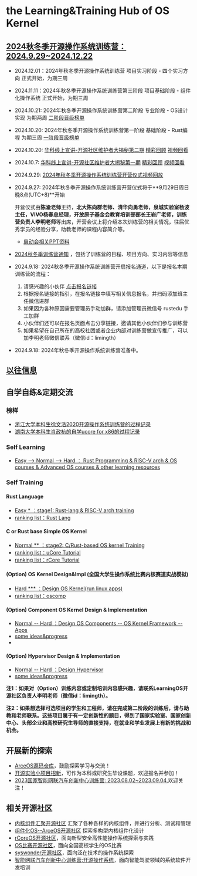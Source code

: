 # the Learning&Training Hub of OS Kernel

## [2024秋冬季开源操作系统训练营：2024.9.29~2024.12.22](https://github.com/LearningOS/rust-based-os-comp2024/blob/main/2024-autumn-scheduling-1.md)

- 2024.12.01：2024年秋冬季开源操作系统训练营 项目实习阶段 - 四个实习方向 正式开始，为期三周
- 2024.11.11：2024年秋冬季开源操作系统训练营第三阶段 项目基础阶段 - 组件化操作系统 正式开始，为期三周
- 2024.10.21: 2024年秋冬季开源操作系统训练营第二阶段 专业阶段 - OS设计实现 为期两周 [二阶段晋级榜单](https://opencamp.cn/os2edu/camp/2024fall/stage/2?tab=rank)
- 2024.10.20: 2024年秋冬季开源操作系统训练营第一阶段 基础阶段 - Rust编程 为期三周 [一阶段晋级榜单](https://opencamp.cn/os2edu/camp/2024fall/stage/1?tab=rank)
- 2024.10.20: [华科线上宣讲-开源社区维护者大揭秘第二期](https://mp.weixin.qq.com/s/sKbtZvZeratoqry0xL1x7Q) [精彩回顾](https://mp.weixin.qq.com/s/xpJYwYknQ-4Snsa-S3Qedw) [视频回看](https://www.bilibili.com/video/BV1U3yqYKEJD?spm_id_from=333.788.videopod.sections&vd_source=ae115ac7125d35a3214b2d8361d52eff)
- 2024.10.7: [华科线上宣讲-开源社区维护者大揭秘第一期](https://mp.weixin.qq.com/s/-DRyBHQnqln6Nsnf76csaw) [精彩回顾](https://mp.weixin.qq.com/s/xpJYwYknQ-4Snsa-S3Qedw) [视频回看](https://www.bilibili.com/video/BV1fL2EYBExb?spm_id_from=333.788.videopod.sections&vd_source=ae115ac7125d35a3214b2d8361d52eff)
- 2024.9.29: [2024年秋冬季开源操作系统训练营开营仪式视频回放](https://meeting.tencent.com/v2/cloud-record/share?id=1013a94c-fadb-4c66-8139-5acacd19d694&from=3&record_type=2)
- 2024.9.27: 2024年秋冬季开源操作系统训练营开营仪式将于**9月29日周日晚8点(UTC+8)**开始
  
  开营仪式由**陈渝老师**主持，**北大陈向群老师、清华向勇老师，泉城实验室杨波主任，VIVO杨春总经理，开放原子基金会教育培训部部长王岩广老师，训练营负责人李明老师**等出席，开营会议上将介绍本次训练营的相关情况，往届优秀学员的经验分享，助教老师的课程内容简介等。

  - [启动会相关PPT资料](https://cloud.tsinghua.edu.cn/d/3d4fcd34bfa148b58fe6/)

  
- [2024秋冬季训练营通知](https://mp.weixin.qq.com/s/ksJ-EUITOmHbcQJv9rQ2jw) ，包括了训练营的日程、项目方向、实习内容等信息

- 2024.9.18: 2024秋冬季开源操作系统训练营开启报名通道，以下是报名本期训练营的流程：
  1. 请感兴趣的小伙伴 [点击报名链接](https://opencamp.cn/os2edu/camp/2024fall/register?code=FkfH4vsjjeT9)
  2. 根据报名链接的指引，在报名链接中填写相关信息报名，并扫码添加班主任微信进群
  3. 如果因为各种原因需要管理员手动加群，请添加管理员微信号 rustedu 手工加群
  4. 小伙伴们还可以在报名页面点击分享链接，邀请其他小伙伴们参与训练营
  5. 如果希望在自己所在的高校社团或者企业内部对训练营做宣传推广，可以加李明老师微信联系（微信id：limingth）

- 2024.9.18: 2024年秋冬季开源操作系统训练营准备中。

## [以往信息](./log.md)

## 自学自练&定期交流

### 榜样
- [浙江大学本科生徐文浩2020开源操作系统训练营的过程记录](https://github.com/LearningOS/record)
- [湖南大学本科生肖政杭的自学ucore for x86的过程记录](https://kiprey.github.io/tags/uCore/)

### Self Learning
- [Easy --> Normal  --> Hard ： Rust Programming & RISC-V arch & OS courses & Advanced OS courses & other learning resources](https://github.com/LearningOS/rust-based-os-comp2023/blob/main/relatedinfo.md)
 
### Self Training
#### Rust Language
- [Easy * ：stage1: Rust-lang & RISC-V arch training](https://github.com/LearningOS/rust-based-os-comp2023/blob/main/scheduling-1.md)
- [ranking list：Rust Lang](https://learningos.github.io/rust-rustlings-ranking/)
#### C or Rust base Simple OS Kernel
- [Normal ** ：stage2: C/Rust-based OS kernel Training](https://github.com/LearningOS/rust-based-os-comp2023/blob/main/scheduling-2.md)
- [ranking list：uCore Tutorial]( https://learningos.github.io/2023S-OS-uCore-Classroom-Rank-list/)
- [ranking list：rCore Tutorial]( https://learningos.github.io/2023S-OS-rCore-Classroom-Rank-list/)
  
#### (Option) OS Kernel Design&Impl (全国大学生操作系统比赛内核赛道实战模拟)
- [Hard *** ：Design OS Kernel(run linux apps)](https://github.com/LearningOS/oscomp-kernel-training)
- [ranking list：oscomp](https://os-autograding.github.io/classroom-grading-template/)

#### (Option) Component OS Kernel Design & Implementation
- [Normal -- Hard  ：Design OS Components -- OS Kernel Framework -- Apps](https://github.com/rcore-os/arceos)
- [some ideas&progress](https://github.com/orgs/rcore-os/discussions/categories/ideas)
- 
#### (Option) Hypervisor Design & Implementation
- [Normal -- Hard  ：Design Hypervisor](https://github.com/LearningOS/RVM-Tutorial)
- [some ideas&progress](https://github.com/orgs/rcore-os/discussions/13)

**注1：如果对（Option）训练内容或定制培训内容感兴趣，请联系LearningOS开源社区负责人李明老师（微信id：limingth）。**

**注2：如果想选择可选项目的学生和工程师，请在完成第二阶段的训练后，请与助教和老师联系。这些项目属于有一定创新性的题目，得到了国家实验室、国家创新中心、头部企业和高校研究生导师的直接支持，在就业和学业发展上有新的挑战和机会。**

## 开展新的探索
- [ArceOS源码仓库](https://github.com/rcore-os/arceos)，鼓励探索学习与交流！
- [开源实验小项目招新](https://github.com/orgs/rcore-os/discussions/categories/ideas)，可作为本科或研究生毕设课题，欢迎报名并参加！
- [2023国家智能网联汽车创新中心训练营: 2023.08.02~2023.09.04](https://github.com/cicvedu),欢迎关注！
  
## 相关开源社区
- [内核组件汇聚开源社区](https://github.com/kern-crates) 汇聚了各种各样的内核组件，并进行分析、测试和管理
- [组件化OS--ArceOS开源社区](https://github.com/arceos-org/arceos) 探索多构型内核组件化设计
- [rCoreOS开源社区](https://github.com/rcore-os)，面向新型安全高性能操作系统探索与实践
- [OS比赛开源社区](https://github.com/oscomp)，面向全国高校学生的OS比赛
- [syswonder开源社区](https://syswonder.org/)，面向泛在技术的操作系统探索
- [智能网联汽车创新中心训练营:开源操作系统](https://github.com/cicvedu)，面向智能驾驶领域的系统软件开发培训
